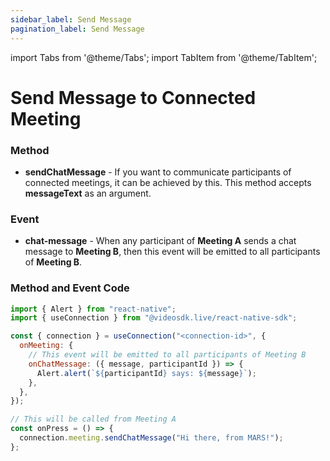 ```yaml
---
sidebar_label: Send Message
pagination_label: Send Message
---
```


import Tabs from '@theme/Tabs';
import TabItem from '@theme/TabItem';

# Send Message to Connected Meeting

### Method

- **sendChatMessage** - If you want to communicate participants of connected meetings, it can be achieved by this. This method accepts **messageText** as an argument.

### Event

- **chat-message** - When any participant of **Meeting A** sends a chat message to **Meeting B**, then this event will be emitted to all participants of **Meeting B**.

### **Method and Event Code**


```js
import { Alert } from "react-native";
import { useConnection } from "@videosdk.live/react-native-sdk";

const { connection } = useConnection("<connection-id>", {
  onMeeting: {
    // This event will be emitted to all participants of Meeting B
    onChatMessage: ({ message, participantId }) => {
      Alert.alert(`${participantId} says: ${message}`);
    },
  },
});

// This will be called from Meeting A
const onPress = () => {
  connection.meeting.sendChatMessage("Hi there, from MARS!");
};
```
